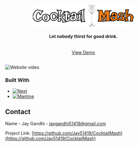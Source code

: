 <a name="readme-top"></a>


<!-- PROJECT LOGO -->
<br />
<div style="display: flex;flex-direction: column;align-items: center">
  <a href="#">
    <img src="public/logo.png" alt="Logo" width="326" height="72">
  </a>
  <h4 style="text-align: center">
   Let nobody thirst for good drink.
    <br />
    <br />
  </h4>
    <a href="#">View Demo</a>

</div>

<br />
<!-- ABOUT THE PROJECT -->

[//]: # (## About The Project)

![Website video](https://raw.githubusercontent.com/Jay51419/CocktailMash/master/video/site.gif)



### Built With
* [![Next][Next.js]][Next-url]
* [![Mantine][Mantine]][Mantine-url]


<!-- CONTACT -->
## Contact

Name - Jay Gandhi - [jaygandhi51419@gmail.com](mailto:jaygandhi51419@gmail.com)

Project Link: [https://github.com/Jay51419/CocktailMash](https://github.com/Jay51419/CocktailMash)








<!-- MARKDOWN LINKS & IMAGES -->
<!-- https://www.markdownguide.org/basic-syntax/#reference-style-links -->
[Next.js]: https://img.shields.io/badge/next.js-000000?style=for-the-badge&logo=nextdotjs&logoColor=white
[Next-url]: https://nextjs.org/
[Mantine]: https://img.shields.io/badge/Mantine-3d3d3d?style=for-the-badge&logo=mantine&logoColor=61DAFB
[Mantine-url]: https://mantine.dev/
